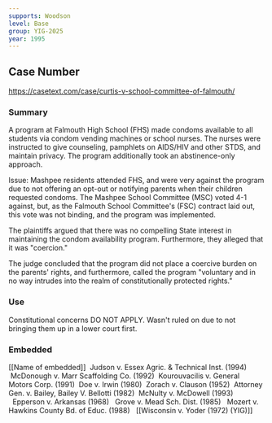 ```yaml
---
supports: Woodson
level: Base
group: YIG-2025
year: 1995
---
```

 ## Case Number

https://casetext.com/case/curtis-v-school-committee-of-falmouth/

### Summary

A program at Falmouth High School (FHS) made condoms available to all students via condom vending machines or school nurses. The nurses were instructed to give counseling, pamphlets on AIDS/HIV and other STDS, and maintain privacy. The program additionally took an abstinence-only approach.

Issue:
Mashpee residents attended FHS, and were very against the program due to not offering an opt-out or notifying parents when their children requested condoms. The Mashpee School Committee (MSC) voted 4-1 against, but, as the Falmouth School Committee's (FSC) contract laid out, this vote was not binding, and the program was implemented.

The plaintiffs argued that there was no compelling State interest in maintaining the condom availability program. Furthermore, they alleged that it was "coercion." 

The judge concluded that the program did not place a coercive burden on the parents' rights, and furthermore, called the program "voluntary and in no way intrudes into the realm of constitutionally protected rights." 

### Use

Constitutional concerns DO NOT APPLY. Wasn't ruled on due to not bringing them up in a lower court first.


### Embedded

[[Name of embedded]]
 Judson v. Essex Agric. & Technical Inst. (1994)
 McDonough v. Marr Scaffolding Co. (1992)
 Kourouvacilis v. General Motors Corp. (1991)
 Doe v. Irwin (1980)
 Zorach v. Clauson (1952)
 Attorney Gen. v. Bailey, Bailey V. Bellotti (1982)
 McNulty v. McDowell (1993)
  Epperson v. Arkansas (1968)
  Grove v. Mead Sch. Dist. (1985)
  Mozert v. Hawkins County Bd. of Educ. (1988)
  [[Wisconsin v. Yoder (1972) (YIG)]]
  
